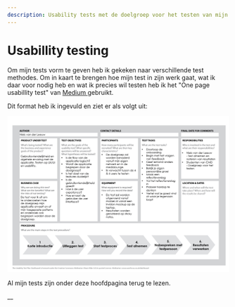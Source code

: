 ```yaml
---
description: Usability tests met de doelgroep voor het testen van mijn applicatie
---
```


# Usabillity testing

Om mijn tests vorm te geven heb ik gekeken naar verschillende test methodes. Om in kaart te brengen hoe mijn test in zijn werk gaat, wat ik daar voor nodig heb en wat ik precies wil testen heb ik het "One page usabillity test" van [Medium ](https://medium.com/@userfocus/the-1-page-usability-test-plan-dbc8c3d7fb54)gebruikt.

Dit format heb ik ingevuld en ziet er als volgt uit:

![](../../.gitbook/assets/usabillity-test.jpg)

Al mijn tests zijn onder deze hoofdpagina terug te lezen.





\_\_

